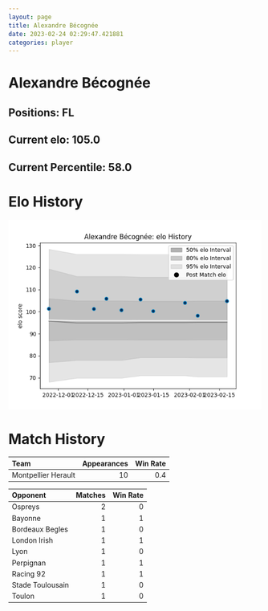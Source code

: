 ```yaml
---  
layout: page  
title: Alexandre Bécognée  
date: 2023-02-24 02:29:47.421881  
categories: player  
---
```

# Alexandre Bécognée

## Positions: FL

## Current elo: 105.0

## Current Percentile: 58.0

# Elo History


![elo history](history_AlexandreBécognée.png)
# Match History


| Team                |   Appearances |   Win Rate |
|:--------------------|--------------:|-----------:|
| Montpellier Herault |            10 |        0.4 |

| Opponent         |   Matches |   Win Rate |
|:-----------------|----------:|-----------:|
| Ospreys          |         2 |          0 |
| Bayonne          |         1 |          1 |
| Bordeaux Begles  |         1 |          0 |
| London Irish     |         1 |          1 |
| Lyon             |         1 |          0 |
| Perpignan        |         1 |          1 |
| Racing 92        |         1 |          1 |
| Stade Toulousain |         1 |          0 |
| Toulon           |         1 |          0 |